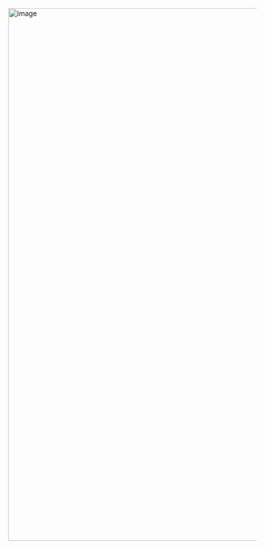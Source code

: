 <img width="1919" height="1079" alt="image" src="https://github.com/user-attachments/assets/8cde0cb5-542e-4ec0-b641-59e050be84a7" />
